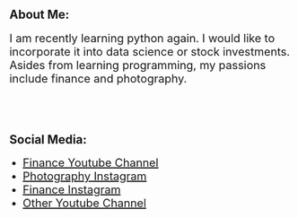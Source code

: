 <h2>About Me:</h2>
<p><span style="font-size: 20px;">I am recently learning python again. I would like to incorporate it into data science or stock investments. Asides from learning programming, my passions include finance and photography.</span></p>
<h2><br></h2>
<h2>Social Media:</h2>
<ul>
    <li style="font-size: 20px;"><a href="https://www.youtube.com/channel/UCw-d1MWiu7c5F42afsodrKQ" rel="noopener noreferrer" target="_blank">Finance Youtube Channel</a></li>
    <li style="font-size: 20px;"><a href="https://www.instagram.com/rdao.photo/" rel="noopener noreferrer" target="_blank">Photography Instagram</a></li>
    <li style="font-size: 20px;"><a href="https://www.instagram.com/rd.fin/" rel="noopener noreferrer" target="_blank">Finance Instagram</a></li>
    <li style="font-size: 20px;"><a href="https://www.youtube.com/channel/UCYMqZzez08ldDr70Fqqd21w" rel="noopener noreferrer" target="_blank">Other Youtube Channel</a></li>
</ul>
<p><br></p>
